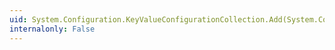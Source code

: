 ```yaml
---
uid: System.Configuration.KeyValueConfigurationCollection.Add(System.Configuration.KeyValueConfigurationElement)
internalonly: False
---
```

